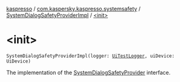 [kaspresso](../../index.md) / [com.kaspersky.kaspresso.systemsafety](../index.md) / [SystemDialogSafetyProviderImpl](index.md) / [&lt;init&gt;](./-init-.md)

# &lt;init&gt;

`SystemDialogSafetyProviderImpl(logger: `[`UiTestLogger`](../../com.kaspersky.kaspresso.logger/-ui-test-logger.md)`, uiDevice: UiDevice)`

The implementation of the [SystemDialogSafetyProvider](../-system-dialog-safety-provider/index.md) interface.


